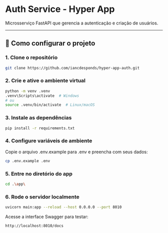 # Auth Service - Hyper App

Microsserviço FastAPI que gerencia a autenticação e criação de usuários. 

---

## 🚀 Como configurar o projeto

### 1. Clone o repositório
```bash
git clone https://github.com/iancdesponds/hyper-app-auth.git
```

### 2. Crie e ative o ambiente virtual

```bash
python -m venv .venv
.venv\Scripts\activate  # Windows
# ou
source .venv/bin/activate  # Linux/macOS
```

### 3. Instale as dependências

```bash
pip install -r requirements.txt
```

### 4. Configure variáveis de ambiente

Copie o arquivo .env.example para .env e preencha com seus dados:

```bash
cp .env.example .env
```

### 5. Entre no diretório do app

```bash
cd .\app\
```

### 6. Rode o servidor localmente

```bash
uvicorn main:app --reload --host 0.0.0.0 --port 8010
```

Acesse a interface Swagger para testar:

```bash
http://localhost:8010/docs
```
